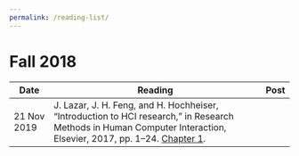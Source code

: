 ```yaml
---
permalink: /reading-list/
---
```

# Fall 2018

Date | Reading | Post
|------------ | ------------- | -------------
21 Nov 2019 | J. Lazar, J. H. Feng, and H. Hochheiser, “Introduction to HCI research,” in Research Methods in Human Computer Interaction, Elsevier, 2017, pp. 1–24. [Chapter 1](https://www.sciencedirect.com/science/article/pii/B9780128053904000017?via%3Dihub). | 
